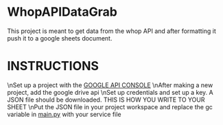 # WhopAPIDataGrab
This project is meant to get data from the whop API and after formatting it push it to a google sheets document.

# INSTRUCTIONS
\nSet up a project with the [GOOGLE API CONSOLE](https://console.developers.google.com/)
\nAfter making a new project, add the google drive api
\nSet up credentials and set up a key. A JSON file should be downloaded. THIS IS HOW YOU WRITE TO YOUR SHEET
\nPut the JSON file in your project workspace and replace the gc variable in [main.py](https://github.com/manan883/WhopAPIDataGrab/blob/main/main.py) with your service file

